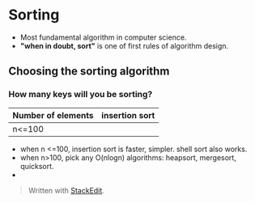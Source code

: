 # Sorting

- Most fundamental algorithm in computer science. 
- **"when in doubt, sort"** is one of  first rules of algorithm design. 

## Choosing the sorting algorithm

### How many keys will you be sorting?
| Number of elements | insertion sort |
|--|--|
| n<=100 |  |

 - when n <=100, insertion sort is faster, simpler. shell sort also works. 
 - when n>100, pick any O(nlogn) algorithms: heapsort, mergesort, quicksort.
 - 

	

> Written with [StackEdit](https://stackedit.io/).
<!--stackedit_data:
eyJoaXN0b3J5IjpbLTU2ODI1MzU0OV19
-->